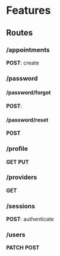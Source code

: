 # Features

## Routes
### /appointments
  **POST**: create

### /password
#### /password/forgot
**POST**:

#### /password/reset
**POST**

### /profile
**GET**
**PUT**

### /providers
**GET**

### /sessions
**POST**: authenticate

### /users
**PATCH**
**POST**
